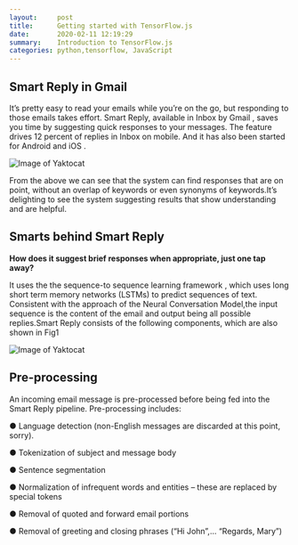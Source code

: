 ```yaml
---
layout:     post
title:      Getting started with TensorFlow.js
date:       2020-02-11 12:19:29
summary:    Introduction to TensorFlow.js
categories: python,tensorflow, JavaScript
---
```


## Smart Reply in Gmail

It’s pretty easy to read your emails while you’re on the go, but responding to those emails takes effort. Smart Reply, 
​available in Inbox by Gmail , saves you time by suggesting quick responses to your messages. The feature drives 12 percent 
of replies in Inbox on mobile. And it has also been started for Android and iOS .

![Image of Yaktocat](https://miro.medium.com/max/848/1*kgzLawJmfp3i3UCG_KhfDA.png)


From the above we can see that the system can find responses that are on point, without an overlap of keywords or even 
synonyms of keywords.It’s delighting to see the system suggesting results that show understanding and are helpful.


## Smarts behind Smart Reply


**How does it suggest brief responses when appropriate, just one tap away?**


It uses the the sequence-to sequence learning framework , which uses long short term memory networks (LSTMs) to predict sequences of text. Consistent with the approach of the Neural Conversation Model,the input sequence is the content of the email and output being all possible replies.Smart Reply consists of the following components, which are also shown in Fig1



![Image of Yaktocat](https://miro.medium.com/max/848/1*kgzLawJmfp3i3UCG_KhfDA.png)

## Pre-processing


An incoming email message is pre-processed before being fed into the Smart Reply pipeline. Pre-processing includes:


● Language detection (non-English messages are discarded at this point, sorry).

● Tokenization of subject and message body

● Sentence segmentation
 
● Normalization of infrequent words and entities – these are replaced by special tokens

● Removal of quoted and forward email portions

● Removal of greeting and closing phrases (“Hi John”,... “Regards, Mary”)

